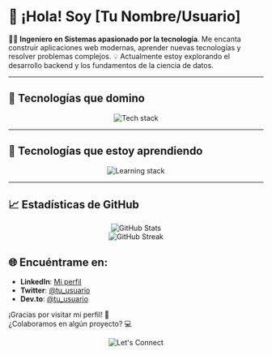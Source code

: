 # 👋 ¡Hola! Soy [Tu Nombre/Usuario]

👨‍💻 **Ingeniero en Sistemas apasionado por la tecnología**. 
Me encanta construir aplicaciones web modernas, aprender nuevas tecnologías y resolver problemas complejos. 💡 Actualmente estoy explorando el desarrollo backend y los fundamentos de la ciencia de datos.

---

## 🚀 Tecnologías que domino
<div align="center">
  <img src="https://skillicons.dev/icons?i=html,css,angular,js,ts" alt="Tech stack" />
</div>

---

## 🌱 Tecnologías que estoy aprendiendo
<div align="center">
  <img src="https://skillicons.dev/icons?i=cs,dotnet,python,sql" alt="Learning stack" />
</div>

---

## 📈 Estadísticas de GitHub
<div align="center">
  <img src="https://github-readme-stats.vercel.app/api?username=TU_USUARIO&show_icons=true&theme=radical" alt="GitHub Stats" />
  <br />
  <img src="https://github-readme-streak-stats.herokuapp.com/?user=TU_USUARIO&theme=radical" alt="GitHub Streak" />
</div>


## 🌐 Encuéntrame en:
- **LinkedIn**: [Mi perfil](https://linkedin.com/in/tu_usuario)
- **Twitter**: [@tu_usuario](https://twitter.com/tu_usuario)
- **Dev.to**: [@tu_usuario](https://dev.to/tu_usuario)

¡Gracias por visitar mi perfil! 🌟  
¿Colaboramos en algún proyecto? 💻

<div align="center">
  <img src="https://img.shields.io/badge/-Let's%20Connect!-red?style=for-the-badge" alt="Let's Connect" />
</div>
